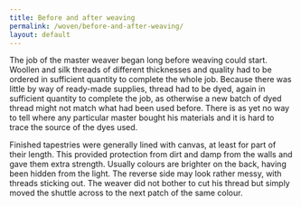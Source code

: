 ```yaml
---
title: Before and after weaving
permalink: /woven/before-and-after-weaving/
layout: default
---
```


The job of the master weaver began long before weaving could start. Woollen and silk threads of different thicknesses and quality had to be ordered in sufficient quantity to complete the whole job. Because there was little by way of ready-made supplies, thread had to be dyed, again in sufficient quantity to complete the job, as otherwise a new batch of dyed thread might not match what had been used before. There is as yet no way to tell where any particular master bought his materials and it is hard to trace the source of the dyes used.

Finished tapestries were generally lined with canvas, at least for part of their length. This provided protection from dirt and damp from the walls and gave them extra strength. Usually colours are brighter on the back, having been hidden from the light. The reverse side may look rather messy, with threads sticking out. The weaver did not bother to cut his thread but simply moved the shuttle across to the next patch of the same colour.
